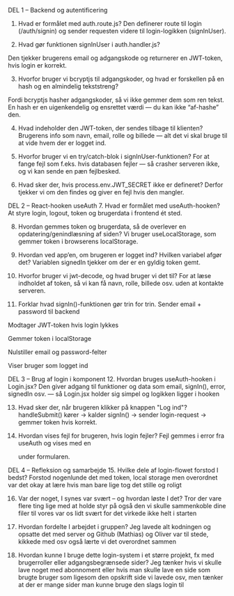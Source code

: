 DEL 1 – Backend og autentificering
1. Hvad er formålet med auth.route.js?
Den definerer route til login (/auth/signin) og sender requesten videre til login-logikken (signInUser).

2. Hvad gør funktionen signInUser i auth.handler.js?

Den tjekker brugerens email og adgangskode og returnerer en JWT-token, hvis login er korrekt.

3. Hvorfor bruger vi bcryptjs til adgangskoder, og hvad er forskellen på en hash og en
almindelig tekststreng?

Fordi bcryptjs hasher adgangskoder, så vi ikke gemmer dem som ren tekst. En hash er en uigenkendelig og ensrettet værdi — du kan ikke “af-hashe” den.

4. Hvad indeholder den JWT-token, der sendes tilbage til klienten?
Brugerens info som navn, email, rolle og billede — alt det vi skal bruge til at vide hvem der er logget ind.

5. Hvorfor bruger vi en try/catch-blok i signInUser-funktionen?
For at fange fejl som f.eks. hvis databasen fejler — så crasher serveren ikke, og vi kan sende en pæn fejlbesked.

6. Hvad sker der, hvis process.env.JWT_SECRET ikke er defineret?
Derfor tjekker vi om den findes og giver en fejl hvis den mangler.

DEL 2 – React-hooken useAuth
7. Hvad er formålet med useAuth-hooken?
At styre login, logout, token og brugerdata i frontend ét sted.

8. Hvordan gemmes token og brugerdata, så de overlever en opdatering/genindlæsning af
siden?
Vi bruger useLocalStorage, som gemmer token i browserens localStorage.

9. Hvordan ved app’en, om brugeren er logget ind? Hvilken variabel afgør det?
Variablen signedIn tjekker om der er en gyldig token gemt.

10. Hvorfor bruger vi jwt-decode, og hvad bruger vi det til?
For at læse indholdet af token, så vi kan få navn, rolle, billede osv. uden at kontakte serveren.

11. Forklar hvad signIn()-funktionen gør trin for trin.
Sender email + password til backend

Modtager JWT-token hvis login lykkes

Gemmer token i localStorage

Nulstiller email og password-felter

Viser bruger som logget ind

DEL 3 – Brug af login i komponent
12. Hvordan bruges useAuth-hooken i Login.jsx?
Den giver adgang til funktioner og data som email, signIn(), error, signedIn osv. — så Login.jsx holder sig simpel og logikken ligger i hooken

13. Hvad sker der, når brugeren klikker på knappen "Log ind"?
handleSubmit() kører → kalder signIn() → sender login-request → gemmer token hvis korrekt.

14. Hvordan vises fejl for brugeren, hvis login fejler?
Fejl gemmes i error fra useAuth og vises med en <p> under formularen.

DEL 4 – Refleksion og samarbejde
15. Hvilke dele af login-flowet forstod I bedst?
Forstod nogenlunde det med token, local storage men overordnet var det okay at lære hvis man bare lige tog det stille og roligt 

16. Var der noget, I synes var svært – og hvordan løste I det?
Tror der vare flere ting lige med at holde styr på også den vi skulle sammenkoble dine filer til vores var os lidt svært for det virkede ikke helt i starten

17. Hvordan fordelte I arbejdet i gruppen?
Jeg lavede alt kodningen og opsatte det med server og Github (Mathias) og Oliver var til stede, kikkede med osv også lærte vi det overordnet sammen 

18. Hvordan kunne I bruge dette login-system i et større projekt, fx med brugerroller eller
adgangsbegrænsede sider?
Jeg tænker hvis vi skulle lave noget med abonnoment eller hvis man skulle lave en side som brugte bruger som ligesom den opskrift side vi lavede osv, men tænker at der er mange sider man kunne bruge den slags login til 